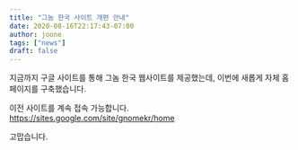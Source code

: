 ```yaml
---
title: "그놈 한국 사이트 개편 안내"
date: 2020-08-16T22:17:43-07:00
author: joone
tags: ["news"]
draft: false
---
```


지금까지 구글 사이트를 통해 그놈 한국 웹사이트를 제공했는데, 이번에 새롭게
자체 홈페이지를 구축했습니다.

이전 사이트를 계속 접속 가능합니다.
https://sites.google.com/site/gnomekr/home

고맙습니다. 

